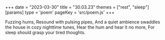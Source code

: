 +++
date = "2023-03-30"
title = "30.03.23"
themes = ["rest", "sleep"]
[params]
  type = 'poem'
  pageKey = 'src/poem.js'
+++

Fuzzing hums,
Resound with pulsing pipes,
And a quiet ambience swaddles the house in cozy nighttime tunes,
Hear the hum and hear it no more,
For sleep should grasp your tired thoughts.
